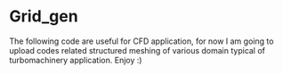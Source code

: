 # Grid_gen
The following code are useful for CFD application, for now I am going to upload codes related structured meshing of various domain typical 
of turbomachinery application. Enjoy :)
